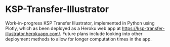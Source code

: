 # KSP-Transfer-Illustrator
Work-in-progress KSP Transfer Illustrator, implemented in Python using Plotly, which as been deployed as a Heroku web app at https://ksp-transfer-illustrator.herokuapp.com/.  Future plans include looking into other deployment methods to allow for longer computation times in the app. 
